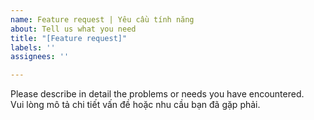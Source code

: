 ```yaml
---
name: Feature request | Yêu cầu tính năng
about: Tell us what you need
title: "[Feature request]"
labels: ''
assignees: ''

---
```


Please describe in detail the problems or needs you have encountered.  
Vui lòng mô tả chi tiết vấn đề hoặc nhu cầu bạn đã gặp phải.  
